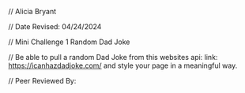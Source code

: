 // Alicia Bryant

// Date Revised: 04/24/2024
 
// Mini Challenge 1 Random Dad Joke

// Be able to pull a random Dad Joke from this websites api: link: https://icanhazdadjoke.com/ and style your page in a meaningful way.

// Peer Reviewed By:
